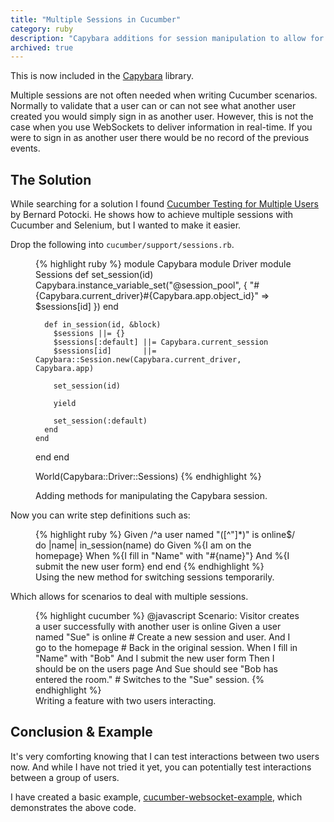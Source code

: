 ```yaml
---
title: "Multiple Sessions in Cucumber"
category: ruby
description: "Capybara additions for session manipulation to allow for testing interaction between multiple sessions in Cucumber."
archived: true
---
```


<p class="outdated">This is now included in the <a href="https://github.com/jnicklas/capybara">Capybara</a> library.</p>

Multiple sessions are not often needed when writing Cucumber scenarios.
Normally to validate that a user can or can not see what another user created
you would simply sign in as another user. However, this is not the case when you
use WebSockets to deliver information in real-time. If you were to sign in as
another user there would be no record of the previous events.

## The Solution

While searching for a solution I found [Cucumber Testing for Multiple Users][1]
by Bernard Potocki. He shows how to achieve multiple sessions with Cucumber and
Selenium, but I wanted to make it easier.

Drop the following into `cucumber/support/sessions.rb`.

<figure>
{% highlight ruby %}
module Capybara
  module Driver
    module Sessions
      def set_session(id)
        Capybara.instance_variable_set("@session_pool", {
          "#{Capybara.current_driver}#{Capybara.app.object_id}" => $sessions[id]
        })
      end

      def in_session(id, &block)
        $sessions ||= {}
        $sessions[:default] ||= Capybara.current_session
        $sessions[id]       ||= Capybara::Session.new(Capybara.current_driver, Capybara.app)

        set_session(id)

        yield

        set_session(:default)
      end
    end
  end
end

World(Capybara::Driver::Sessions)
{% endhighlight %}
  <figcaption>Adding methods for manipulating the Capybara session.</figcaption>
</figure>

Now you can write step definitions such as:

<figure>
{% highlight ruby %}
Given /^a user named "([^"]*)" is online$/ do |name|
  in_session(name) do
    Given %{I am on the homepage}
    When  %{I fill in "Name" with "#{name}"}
    And   %{I submit the new user form}
  end
end
{% endhighlight %}
  <figcaption>Using the new method for switching sessions temporarily.</figcaption>
</figure>

Which allows for scenarios to deal with multiple sessions.

<figure>
{% highlight cucumber %}
@javascript
Scenario: Visitor creates a user successfully with another user is online
  Given a user named "Sue" is online             # Create a new session and user.
  And I go to the homepage                       # Back in the original session.
  When I fill in "Name" with "Bob"
  And I submit the new user form
  Then I should be on the users page
  And Sue should see "Bob has entered the room." # Switches to the "Sue" session.
{% endhighlight %}
  <figcaption>Writing a feature with two users interacting.</figcaption>
</figure>

## Conclusion &#38; Example

It's very comforting knowing that I can test interactions between two users
now. And while I have not tried it yet, you can potentially test interactions
between a group of users.

I have created a basic example, [cucumber-websocket-example][2], which
demonstrates the above code.

[1]:http://imanel.org/blog/2010/03/cucumber-testing-for-multiple-users-continuation/
[2]:https://github.com/tristandunn/cucumber-websocket-example/

